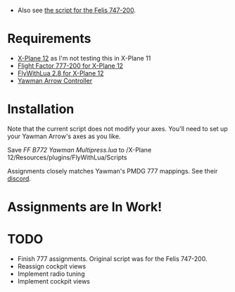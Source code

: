 * Also see [the script for the Felis 747-200](https://github.com/rpmik/Lua-Controller-Mapping-Felis-B742).

# Requirements
* [X-Plane 12](https://www.x-plane.com/) as I'm not testing this in X-Plane 11
* [Flight Factor 777-200 for X-Plane 12](https://store.x-plane.org/777-200ER-v2-Ultimate_p_1883.html)
* [FlyWithLua 2.8 for X-Plane 12](https://forums.x-plane.org/index.php?/files/file/82888-flywithlua-ng-next-generation-plus-edition-for-x-plane-12-win-lin-mac/)
* [Yawman Arrow Controller](https://yawmanflight.com/)

# Installation
Note that the current script does not modify your axes. You'll need to set up your Yawman Arrow's axes as you like.

Save _FF B772 Yawman Multipress.lua_ to /X-Plane 12/Resources/plugins/FlyWithLua/Scripts

Assignments closely matches Yawman's PMDG 777 mappings. See their [discord](https://discord.gg/dcpTc5KP).

# Assignments are In Work!

# TODO
* Finish 777 assignments. Original script was for the Felis 747-200.
* Reassign cockpit views
* Implement radio tuning
* Implement cockpit views
